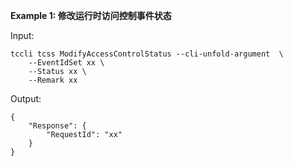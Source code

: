 **Example 1: 修改运行时访问控制事件状态**



Input: 

```
tccli tcss ModifyAccessControlStatus --cli-unfold-argument  \
    --EventIdSet xx \
    --Status xx \
    --Remark xx
```

Output: 
```
{
    "Response": {
        "RequestId": "xx"
    }
}
```

